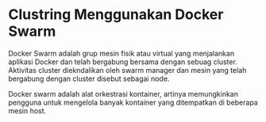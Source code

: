 # Clustring Menggunakan Docker Swarm
Docker Swarm adalah grup mesin fisik atau virtual yang menjalankan aplikasi Docker dan telah bergabung bersama dengan sebuag cluster. Aktivitas cluster diekndalikan oleh swarm manager  dan mesin yang telah bergabung dengan cluster disebut sebagai node.

Docker swarm adalah alat orkestrasi kontainer, artinya memungkinkan pengguna untuk mengelola banyak kontainer yang ditempatkan di beberapa mesin host.
